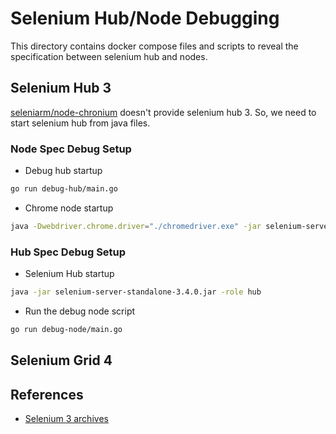 # Selenium Hub/Node Debugging

This directory contains docker compose files and scripts to reveal the specification between selenium hub and nodes.

## Selenium Hub 3

[seleniarm/node-chronium](https://hub.docker.com/r/seleniarm/node-chromium/tags?page=9&page_size=&ordering=-last_updated&name=) doesn't provide selenium hub 3. So, we need to start selenium hub from java files.

### Node Spec Debug Setup

- Debug hub startup

```bash
go run debug-hub/main.go
```

- Chrome node startup

```bash
java -Dwebdriver.chrome.driver="./chromedriver.exe" -jar selenium-server-standalone-3.4.0.jar -role node -hub http://127.0.0.1:4444/grid/register -browser "browserName=chrome,maxInstances=1,platform=LINUX"
```

### Hub Spec Debug Setup

- Selenium Hub startup

```bash
java -jar selenium-server-standalone-3.4.0.jar -role hub
```

- Run the debug node script

```bash
go run debug-node/main.go
```

## Selenium Grid 4



## References

- [Selenium 3 archives](https://selenium-release.storage.googleapis.com/index.html?path=3.4/)
